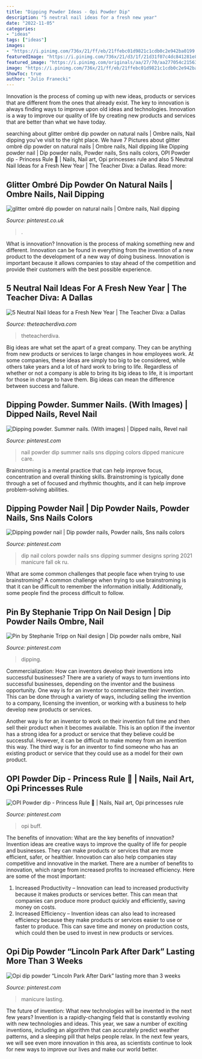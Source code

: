 ```yaml
---
title: "Dipping Powder Ideas - Opi Powder Dip"
description: "5 neutral nail ideas for a fresh new year"
date: "2022-11-05"
categories:
- "ideas"
tags: ["ideas"]
images:
- "https://i.pinimg.com/736x/21/ff/eb/21ffebc01d9821c1cdb0c2e942ba0199.jpg"
featuredImage: "https://i.pinimg.com/736x/21/d3/1f/21d31f07c4dc841281e8a21b116905d3.jpg"
featured_image: "https://i.pinimg.com/originals/aa/27/70/aa277054c2156335bd79e834de49a520.jpg"
image: "https://i.pinimg.com/736x/21/ff/eb/21ffebc01d9821c1cdb0c2e942ba0199.jpg"
ShowToc: true
author: "Julio Franecki"
---
```



Innovation is the process of coming up with new ideas, products or services that are different from the ones that already exist. The key to innovation is always finding ways to improve upon old ideas and technologies. Innovation is a way to improve our quality of life by creating new products and services that are better than what we have today.

	

		
searching about glitter ombré dip powder on natural nails | Ombre nails, Nail dipping you've visit to the right place. We have 7 Pictures about glitter ombré dip powder on natural nails | Ombre nails, Nail dipping like Dipping powder nail | Dip powder nails, Powder nails, Sns nails colors, OPI Powder dip - Princess Rule 👑 | Nails, Nail art, Opi princesses rule and also 5 Neutral Nail Ideas for a Fresh New Year | The Teacher Diva: a Dallas. Read more:
		
    
## Glitter Ombré Dip Powder On Natural Nails | Ombre Nails, Nail Dipping

<img loading=lazy src="https://i.pinimg.com/736x/03/20/2b/03202b5cabe7f0ff016cff6d605da155.jpg" onerror="this.onerror=null;this.src='https://tse1.mm.bing.net/th?id=OIP.mVsoQbDeEMK6z0p8WTdMwwHaJ3&amp;pid=15.1';" alt="glitter ombré dip powder on natural nails | Ombre nails, Nail dipping">

_Source: pinterest.co.uk_

>. 

	

What is innovation?
Innovation is the process of making something new and different. Innovation can be found in everything from the invention of a new product to the development of a new way of doing business. Innovation is important because it allows companies to stay ahead of the competition and provide their customers with the best possible experience.

    
## 5 Neutral Nail Ideas For A Fresh New Year | The Teacher Diva: A Dallas

<img loading=lazy src="https://www.theteacherdiva.com/wp-content/media/minimal-french-manicure-768x1023.jpg" onerror="this.onerror=null;this.src='https://tse1.mm.bing.net/th?id=OIP.U8GHAebtDMN0I21pIIZCFgHaJ3&amp;pid=15.1';" alt="5 Neutral Nail Ideas for a Fresh New Year | The Teacher Diva: a Dallas">

_Source: theteacherdiva.com_

>theteacherdiva. 

	

Big ideas are what set the apart of a great company. They can be anything from new products or services to large changes in how employees work. At some companies, these ideas are simply too big to be considered, while others take years and a lot of hard work to bring to life. Regardless of whether or not a company is able to bring its big ideas to life, it is important for those in charge to have them. Big ideas can mean the difference between success and failure.

    
## Dipping Powder. Summer Nails. (With Images) | Dipped Nails, Revel Nail

<img loading=lazy src="https://i.pinimg.com/originals/aa/27/70/aa277054c2156335bd79e834de49a520.jpg" onerror="this.onerror=null;this.src='https://tse2.mm.bing.net/th?id=OIP.fEKqm1JAvs2JNSJH8gw8NAHaJ4&amp;pid=15.1';" alt="Dipping powder. Summer nails. (With images) | Dipped nails, Revel nail">

_Source: pinterest.com_

>nail powder dip summer nails sns dipping colors dipped manicure care. 

	

Brainstroming is a mental practice that can help improve focus, concentration and overall thinking skills. Brainstroming is typically done through a set of focused and rhythmic thoughts, and it can help improve problem-solving abilities.

    
## Dipping Powder Nail | Dip Powder Nails, Powder Nails, Sns Nails Colors

<img loading=lazy src="https://i.pinimg.com/736x/4b/db/65/4bdb656bceebad0d1e38f0b6a5a71acd.jpg" onerror="this.onerror=null;this.src='https://tse4.mm.bing.net/th?id=OIP.jedCSrC8HDoGmnx0Hc2VbgHaJ3&amp;pid=15.1';" alt="Dipping powder nail | Dip powder nails, Powder nails, Sns nails colors">

_Source: pinterest.com_

>dip nail colors powder nails sns dipping summer designs spring 2021 manicure fall ok ru. 

	

What are some common challenges that people face when trying to use brainstroming?
A common challenge when trying to use brainstroming is that it can be difficult to remember the information initially. Additionally, some people find the process difficult to follow.

    
## Pin By Stephanie Tripp On Nail Design | Dip Powder Nails Ombre, Nail

<img loading=lazy src="https://i.pinimg.com/originals/26/ba/05/26ba05d68edc4d3ee475f98b5fe60866.jpg" onerror="this.onerror=null;this.src='https://tse2.mm.bing.net/th?id=OIP.1RVn6yUi7RwpPgIZ78If1wHaJ4&amp;pid=15.1';" alt="Pin by Stephanie Tripp on Nail design | Dip powder nails ombre, Nail">

_Source: pinterest.com_

>dipping. 

	

Commercialization: How can inventors develop their inventions into successful businesses?
There are a variety of ways to turn inventions into successful businesses, depending on the inventor and the business opportunity. 
One way is for an inventor to commercialize their invention. This can be done through a variety of ways, including selling the invention to a company, licensing the invention, or working with a business to help develop new products or services. 

Another way is for an inventor to work on their invention full time and then sell their product when it becomes available. This is an option if the inventor has a strong idea for a product or service that they believe could be successful. However, it can be difficult to make money from an invention this way. 
The third way is for an inventor to find someone who has an existing product or service that they could use as a model for their own product.

    
## OPI Powder Dip - Princess Rule 👑 | Nails, Nail Art, Opi Princesses Rule

<img loading=lazy src="https://i.pinimg.com/736x/21/d3/1f/21d31f07c4dc841281e8a21b116905d3.jpg" onerror="this.onerror=null;this.src='https://tse3.mm.bing.net/th?id=OIP.WqkEqrFdIba0N-XoEOlDFwHaHa&amp;pid=15.1';" alt="OPI Powder dip - Princess Rule 👑 | Nails, Nail art, Opi princesses rule">

_Source: pinterest.com_

>opi buff. 

	

The benefits of innovation: What are the key benefits of innovation?
Invention ideas are creative ways to improve the quality of life for people and businesses. They can make products or services that are more efficient, safer, or healthier. Innovation can also help companies stay competitive and innovative in the market. There are a number of benefits to innovation, which range from increased profits to increased efficiency. Here are some of the most important: 
1. Increased Productivity – Innovation can lead to increased productivity because it makes products or services better. This can mean that companies can produce more product quickly and efficiently, saving money on costs. 
2. Increased Efficiency – Invention ideas can also lead to increased efficiency because they make products or services easier to use or faster to produce. This can save time and money on production costs, which could then be used to invest in new products or services.

    
## Opi Dip Powder “Lincoln Park After Dark” Lasting More Than 3 Weeks

<img loading=lazy src="https://i.pinimg.com/736x/21/ff/eb/21ffebc01d9821c1cdb0c2e942ba0199.jpg" onerror="this.onerror=null;this.src='https://tse3.mm.bing.net/th?id=OIP.EvTKTxMPHERGdo2VQFnT4wHaEK&amp;pid=15.1';" alt="Opi dip powder “Lincoln Park After Dark” lasting more than 3 weeks">

_Source: pinterest.com_

>manicure lasting. 

	

The future of invention: What new technologies will be invented in the next few years?
Invention is a rapidly-changing field that is constantly evolving with new technologies and ideas. This year, we saw a number of exciting inventions, including an algorithm that can accurately predict weather patterns, and a sleeping pill that helps people relax. In the next few years, we will see even more innovation in this area, as scientists continue to look for new ways to improve our lives and make our world better.

